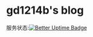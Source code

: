 # gd1214b's blog
服务状态:[![Better Uptime Badge](https://betteruptime.com/status-badges/v1/monitor/7khp.svg)](https://betteruptime.com/?utm_source=status_badge)
